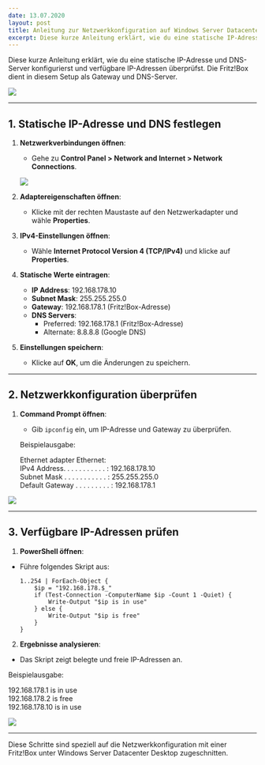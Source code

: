 ```yaml
---
date: 13.07.2020
layout: post
title: Anleitung zur Netzwerkkonfiguration auf Windows Server Datacenter Desktop
excerpt: Diese kurze Anleitung erklärt, wie du eine statische IP-Adresse und DNS-Server konfigurierst und verfügbare IP-Adressen überprüfst. Die Fritz!Box dient in diesem Setup als Gateway und DNS-Server.
---
```


Diese kurze Anleitung erklärt, wie du eine statische IP-Adresse und DNS-Server konfigurierst und verfügbare IP-Adressen überprüfst. Die Fritz!Box dient in diesem Setup als Gateway und DNS-Server.

![](/rubinhood-blog/assets/img/Network-Configuration-on-Windows-Server-Datacenter-Desktop/004.jpg)

---

## 1. Statische IP-Adresse und DNS festlegen

1. **Netzwerkverbindungen öffnen**:
   - Gehe zu **Control Panel > Network and Internet > Network Connections**.

   ![](/rubinhood-blog/assets/img/Network-Configuration-on-Windows-Server-Datacenter-Desktop/001.jpg)

2. **Adaptereigenschaften öffnen**:
   - Klicke mit der rechten Maustaste auf den Netzwerkadapter und wähle **Properties**.

3. **IPv4-Einstellungen öffnen**:
   - Wähle **Internet Protocol Version 4 (TCP/IPv4)** und klicke auf **Properties**.

4. **Statische Werte eintragen**:
   - **IP Address**: 192.168.178.10  
   - **Subnet Mask**: 255.255.255.0  
   - **Gateway**: 192.168.178.1 (Fritz!Box-Adresse)  
   - **DNS Servers**:  
     - Preferred: 192.168.178.1 (Fritz!Box-Adresse)  
     - Alternate: 8.8.8.8 (Google DNS)

5. **Einstellungen speichern**:
   - Klicke auf **OK**, um die Änderungen zu speichern.

---

## 2. Netzwerkkonfiguration überprüfen

1. **Command Prompt öffnen**:
   - Gib `ipconfig` ein, um IP-Adresse und Gateway zu überprüfen.

   Beispielausgabe:

   Ethernet adapter Ethernet:  
IPv4 Address. . . . . . . . . . . : 192.168.178.10  
Subnet Mask . . . . . . . . . . . : 255.255.255.0  
Default Gateway . . . . . . . . . : 192.168.178.1  

![](/rubinhood-blog/assets/img/Network-Configuration-on-Windows-Server-Datacenter-Desktop/002.jpg)

---

## 3. Verfügbare IP-Adressen prüfen

1. **PowerShell öffnen**:
- Führe folgendes Skript aus:

  ```
  1..254 | ForEach-Object {
      $ip = "192.168.178.$_"
      if (Test-Connection -ComputerName $ip -Count 1 -Quiet) {
          Write-Output "$ip is in use"
      } else {
          Write-Output "$ip is free"
      }
  }
  
  ```


2. **Ergebnisse analysieren**:
- Das Skript zeigt belegte und freie IP-Adressen an.

Beispielausgabe:

192.168.178.1 is in use  
192.168.178.2 is free  
192.168.178.10 is in use  

![](/rubinhood-blog/assets/img/Network-Configuration-on-Windows-Server-Datacenter-Desktop/003.jpg)

---

Diese Schritte sind speziell auf die Netzwerkkonfiguration mit einer Fritz!Box unter Windows Server Datacenter Desktop zugeschnitten.